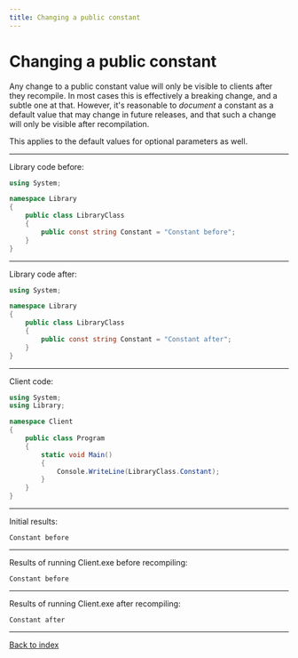 ```yaml
---
title: Changing a public constant
---
```

# Changing a public constant

Any change to a public constant value will only be visible to
clients after they recompile. In most cases this is effectively a
breaking change, and a subtle one at that. However, it's reasonable
to *document* a constant as a default value that may change in
future releases, and that such a change will only be visible after
recompilation.

This applies to the default values for optional parameters as well.

----
Library code before:
```csharp
using System;

namespace Library
{
    public class LibraryClass
    {
        public const string Constant = "Constant before";
    }
}
```
----
Library code after:
```csharp
using System;

namespace Library
{
    public class LibraryClass
    {
        public const string Constant = "Constant after";
    }
}
```
----
Client code:
```csharp
using System;
using Library;

namespace Client
{
    public class Program
    {
        static void Main()
        {
            Console.WriteLine(LibraryClass.Constant);
        }
    }
}
```
----
Initial results:
```text
Constant before
```
----
Results of running Client.exe before recompiling:
```text
Constant before
```
----
Results of running Client.exe after recompiling:
```text
Constant after
```
----
[Back to index](index.md)
